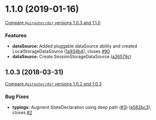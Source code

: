 # 1.1.0 (2019-01-16)

[Compare `@uirouter/dsr` versions 1.0.3 and 1.1.0](https://github.com/ui-router/dsr/compare/1.0.3...1.1.0)

### Features

- **dataSource:** Added pluggable dataSource ability and created LocalStorageDataSource ([1a934b4](https://github.com/ui-router/dsr/commit/1a934b4)), closes [#90](https://github.com/ui-router/dsr/issues/90)
- **dataSource:** Create SessionStorageDataSource ([a26579c](https://github.com/ui-router/dsr/commit/a26579c))

## 1.0.3 (2018-03-31)

[Compare `@uirouter/dsr` versions 1.0.2 and 1.0.3](https://github.com/ui-router/dsr/compare/1.0.2...1.0.3)

### Bug Fixes

- **typings:** Augment StateDeclaration using deep path ([#3](https://github.com/ui-router/dsr/issues/3)) ([e582bc3](https://github.com/ui-router/dsr/commit/e582bc3)), closes [#2](https://github.com/ui-router/dsr/issues/2)
